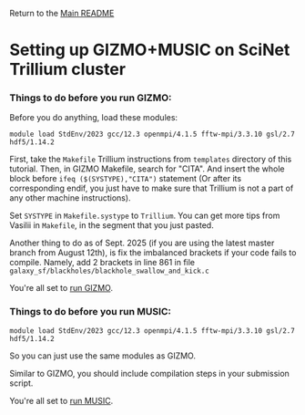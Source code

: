 Return to the [Main README](../README.md)
# Setting up GIZMO+MUSIC on SciNet Trillium cluster

### Things to do before you run GIZMO:

Before you do anything, load these modules:

```
module load StdEnv/2023 gcc/12.3 openmpi/4.1.5 fftw-mpi/3.3.10 gsl/2.7 hdf5/1.14.2
```

First, take the `Makefile` Trillium instructions from `templates` directory of this tutorial.
Then, in GIZMO Makefile, search for "CITA". And insert the whole block before
`ifeq ($(SYSTYPE),"CITA")` statement (Or after its corresponding endif, you just have to
make sure that Trillium is not a part of any other machine instructions).

Set `SYSTYPE` in `Makefile.systype` to `Trillium`.
You can get more tips from Vasilii in `Makefile`, in the segment that you just pasted.

Another thing to do as of Sept. 2025 (if you are using the latest master branch from August 12th), is 
fix the imbalanced brackets if your code fails to compile. Namely, add 2 brackets in line 861 in file 
`galaxy_sf/blackholes/blackhole_swallow_and_kick.c`

You're all set to [run GIZMO](gizmo_setup.md).

### Things to do before you run MUSIC:

```
module load StdEnv/2023 gcc/12.3 openmpi/4.1.5 fftw-mpi/3.3.10 gsl/2.7 hdf5/1.14.2
```

So you can just use the same modules as GIZMO.

Similar to GIZMO, you should include compilation steps in your submission script.

You're all set to [run MUSIC](music_setup.md).
